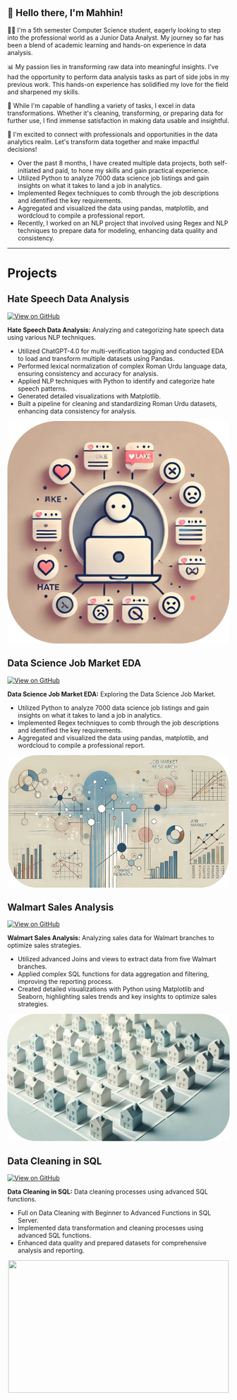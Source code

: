 ## 👋 Hello there, I'm Mahhin!

👨‍💻 I'm a 5th semester Computer Science student, eagerly looking to step into the professional world as a Junior Data Analyst. My journey so far has been a blend of academic learning and hands-on experience in data analysis.

📊 My passion lies in transforming raw data into meaningful insights. I've had the opportunity to perform data analysis tasks as part of side jobs in my previous work. This hands-on experience has solidified my love for the field and sharpened my skills.

🔄 While I'm capable of handling a variety of tasks, I excel in data transformations. Whether it's cleaning, transforming, or preparing data for further use, I find immense satisfaction in making data usable and insightful.

🌟 I'm excited to connect with professionals and opportunities in the data analytics realm. Let's transform data together and make impactful decisions!



- Over the past 8 months, I have created multiple data projects, both self-initiated and paid, to hone my skills and gain practical experience.
- Utilized Python to analyze 7000 data science job listings and gain insights on what it takes to land a job in analytics.
- Implemented Regex techniques to comb through the job descriptions and identified the key requirements.
- Aggregated and visualized the data using pandas, matplotlib, and wordcloud to compile a professional report.
- Recently, I worked on an NLP project that involved using Regex and NLP techniques to prepare data for modeling, enhancing data quality and consistency.

--- 
# Projects

## Hate Speech Data Analysis

[![View on GitHub](https://img.shields.io/badge/GitHub-View_on_GitHub-blue?logo=GitHub)](https://github.com/mahhin1010/hate-speech-analysis)

**Hate Speech Data Analysis:** Analyzing and categorizing hate speech data using various NLP techniques.
- Utilized ChatGPT-4.0 for multi-verification tagging and conducted EDA to load and transform multiple datasets using Pandas.
- Performed lexical normalization of complex Roman Urdu language data, ensuring consistency and accuracy for analysis.
- Applied NLP techniques with Python to identify and categorize hate speech patterns.
- Generated detailed visualizations with Matplotlib.
- Built a pipeline for cleaning and standardizing Roman Urdu datasets, enhancing data consistency for analysis.

<div style="text-align: center;">
  <img src="images\MinimalHate.png" style="margin: 0 auto;" />
</div>


## Data Science Job Market EDA

[![View on GitHub](https://img.shields.io/badge/GitHub-View_on_GitHub-blue?logo=GitHub)](https://github.com/mahhin1010/data-science-job-market-eda)

**Data Science Job Market EDA:** Exploring the Data Science Job Market.
- Utilized Python to analyze 7000 data science job listings and gain insights on what it takes to land a job in analytics.
- Implemented Regex techniques to comb through the job descriptions and identified the key requirements.
- Aggregated and visualized the data using pandas, matplotlib, and wordcloud to compile a professional report.

<div style="text-align: center;">
  <img src="images\jobmarket.png" style="margin: 0 auto; width: 500px; height: 300px;" />
</div>

## Walmart Sales Analysis

[![View on GitHub](https://img.shields.io/badge/GitHub-View_on_GitHub-blue?logo=GitHub)](https://github.com/mahhin1010/walmart-sales-analysis)

**Walmart Sales Analysis:** Analyzing sales data for Walmart branches to optimize sales strategies.
- Utilized advanced Joins and views to extract data from five Walmart branches.
- Applied complex SQL functions for data aggregation and filtering, improving the reporting process.
- Created detailed visualizations with Python using Matplotlib and Seaborn, highlighting sales trends and key insights to optimize sales strategies.

<center><img src="images\HousingSchememinmal.png"/></center>
</div>


## Data Cleaning in SQL

[![View on GitHub](https://img.shields.io/badge/GitHub-View_on_GitHub-blue?logo=GitHub)](https://github.com/mahhin1010/data-cleaning-sql)

**Data Cleaning in SQL:** Data cleaning processes using advanced SQL functions.
- Full on Data Cleaning with Beginner to Advanced Functions in SQL Server.
- Implemented data transformation and cleaning processes using advanced SQL functions.
- Enhanced data quality and prepared datasets for comprehensive analysis and reporting.

<div style="text-align: center;">
  <img src="images\BERT-classification.png" style="margin: 0 auto; width: 500px; height: 300px;" />
</div>
